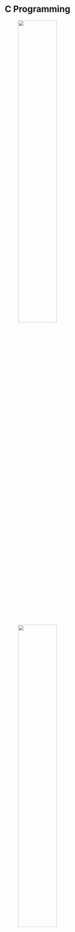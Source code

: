 <h1 align="center"><strong>C Programming</strong></h1>

<p align="center">
  <img src="https://em-content.zobj.net/thumbs/120/google/350/man-technologist_1f468-200d-1f4bb.png" width="50%">
  <img src="https://github.com/salimizel/alx-low_level_programming/blob/master/unnamed.png" width="50%">
</p>
